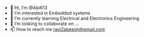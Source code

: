 - 👋 Hi, I’m @Abi613
- 👀 I’m interested in Embedded systems
- 🌱 I’m currently learning Electrical and Electronics Engineering
- 💞️ I’m looking to collaborate on ...
- 📫 How to reach me ravi2abeesh@gmail.com

<!---
Abi613/Abi613 is a ✨ special ✨ repository because its `README.md` (this file) appears on your GitHub profile.
You can click the Preview link to take a look at your changes.
--->
